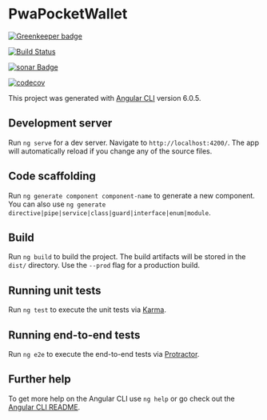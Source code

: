 # PwaPocketWallet



[![Greenkeeper badge](https://badges.greenkeeper.io/pocketWallet/pwa-pocketWallet.svg)](https://greenkeeper.io/)

[![Build Status](https://travis-ci.org/pocketWallet/pwa-pocketWallet.svg?branch=master)](https://travis-ci.org/pocketWallet/pwa-pocketWallet)

[![sonar Badge](https://sonarcloud.io/api/project_badges/measure?branch=develop&project=io.github.pocketwallet.pwa&metric=alert_status)](https://sonarcloud.io/dashboard?branch=develop&id=io.github.pocketwallet.pwa)

[![codecov](https://codecov.io/gh/pocketWallet/pwa-pocketWallet/branch/master/graph/badge.svg)](https://codecov.io/gh/pocketWallet/pwa-pocketWallet)

This project was generated with [Angular CLI](https://github.com/angular/angular-cli) version 6.0.5.

## Development server

Run `ng serve` for a dev server. Navigate to `http://localhost:4200/`. The app will automatically reload if you change any of the source files.

## Code scaffolding

Run `ng generate component component-name` to generate a new component. You can also use `ng generate directive|pipe|service|class|guard|interface|enum|module`.

## Build

Run `ng build` to build the project. The build artifacts will be stored in the `dist/` directory. Use the `--prod` flag for a production build.

## Running unit tests

Run `ng test` to execute the unit tests via [Karma](https://karma-runner.github.io).

## Running end-to-end tests

Run `ng e2e` to execute the end-to-end tests via [Protractor](http://www.protractortest.org/).

## Further help

To get more help on the Angular CLI use `ng help` or go check out the [Angular CLI README](https://github.com/angular/angular-cli/blob/master/README.md).
